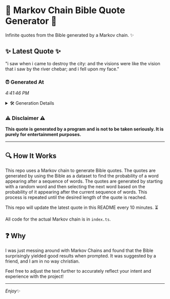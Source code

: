 # 📖 Markov Chain Bible Quote Generator 📖

Infinite quotes from the Bible generated by a Markov chain. ✨

## ✨ Latest Quote ✨
"i saw when i came to destroy the city: and the visions were like the vision that i saw by the river chebar; and i fell upon my face."

### ⏰ Generated At
*4:41:46 PM*

<details>
    <summary>🛠️ Generation Details</summary>
    <p>
        <strong>🌱 Seed:</strong> i<br>
        <strong>🔄 Iterations:</strong> 28<br>
        <strong>📜 Context History:</strong><br>[ i ]: saw<br>[ i, saw ]: when<br>[ i, saw, when ]: i<br>[ i, saw, when, i ]: came<br>[ i, saw, when, i, came ]: to<br>[ i, saw, when, i, came, to ]: destroy<br>[ saw, when, i, came, to, destroy ]: the<br>[ when, i, came, to, destroy, the ]: city:<br>[ i, came, to, destroy, the, city: ]: and<br>[ came, to, destroy, the, city:, and ]: the<br>[ to, destroy, the, city:, and, the ]: visions<br>[ destroy, the, city:, and, the, visions ]: were<br>[ the, city:, and, the, visions, were ]: like<br>[ city:, and, the, visions, were, like ]: the<br>[ and, the, visions, were, like, the ]: vision<br>[ the, visions, were, like, the, vision ]: that<br>[ visions, were, like, the, vision, that ]: i<br>[ were, like, the, vision, that, i ]: saw<br>[ like, the, vision, that, i, saw ]: by<br>[ the, vision, that, i, saw, by ]: the<br>[ vision, that, i, saw, by, the ]: river<br>[ that, i, saw, by, the, river ]: chebar;<br>[ i, saw, by, the, river, chebar; ]: and<br>[ saw, by, the, river, chebar;, and ]: i<br>[ by, the, river, chebar;, and, i ]: fell<br>[ the, river, chebar;, and, i, fell ]: upon<br>[ river, chebar;, and, i, fell, upon ]: my<br>[ chebar;, and, i, fell, upon, my ]: face.<br>
    </p>
</details>

### ⚠️ Disclaimer ⚠️
**This quote is generated by a program and is not to be taken seriously. It is purely for entertainment purposes.**

---

## 🔍 How It Works

This repo uses a Markov chain to generate Bible quotes. The quotes are generated by using the Bible as a dataset to find the probability of a word appearing after a sequence of words. The quotes are generated by starting with a random word and then selecting the next word based on the probability of it appearing after the current sequence of words. This process is repeated until the desired length of the quote is reached.

This repo will update the latest quote in this README every 10 minutes. ⏳

All code for the actual Markov chain is in `index.ts`.

## ❓ Why

I was just messing around with Markov Chains and found that the Bible surprisingly yielded good results when prompted. 
It was suggested by a friend, and I am in no way christian.

Feel free to adjust the text further to accurately reflect your intent and experience with the project!

---

*Enjoy*✨
